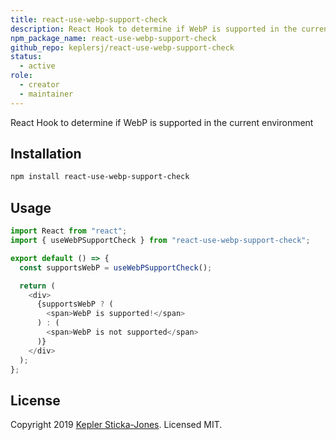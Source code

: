 ```yaml
---
title: react-use-webp-support-check
description: React Hook to determine if WebP is supported in the current environment
npm_package_name: react-use-webp-support-check
github_repo: keplersj/react-use-webp-support-check
status:
  - active
role:
  - creator
  - maintainer
---
```


React Hook to determine if WebP is supported in the current environment

## Installation

```bash
npm install react-use-webp-support-check
```

## Usage

```js
import React from "react";
import { useWebPSupportCheck } from "react-use-webp-support-check";

export default () => {
  const supportsWebP = useWebPSupportCheck();

  return (
    <div>
      {supportsWebP ? (
        <span>WebP is supported!</span>
      ) : (
        <span>WebP is not supported</span>
      )}
    </div>
  );
};
```

## License

Copyright 2019 [Kepler Sticka-Jones](https://keplersj.com/). Licensed MIT.
